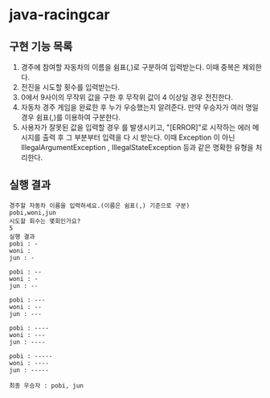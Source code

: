 # java-racingcar

## 구현 기능 목록
1. 경주에 참여할 자동차의 이름을 쉼표(,)로 구분하여 입력받는다. 이때 중복은 제외한다.
2. 전진을 시도할 횟수를 입력받는다.
3. 0에서 9사이의 무작위 값을 구한 후 무작위 값이 4 이상일 경우 전진한다.
4. 자동차 경주 게임을 완료한 후 누가 우승했는지 알려준다. 만약 우승자가 여러 명일 경우 쉼표(,)를 이용하여 구분한다.
5. 사용자가 잘못된 값을 입력할 경우 를 발생시키고, "[ERROR]"로 시작하는 에러 메시지를 출력 후 그 부분부터 입력을 다
   시 받는다. 이때 Exception 이 아닌 IllegalArgumentException , IllegalStateException 등과 같은 명확한 유형을 처리한다.

## 실행 결과
```
경주할 자동차 이름을 입력하세요.(이름은 쉼표(,) 기준으로 구분)
pobi,woni,jun
시도할 회수는 몇회인가요?
5
실행 결과
pobi : -
woni :
jun : -

pobi : --
woni : -
jun : --

pobi : ---
woni : --
jun : ---

pobi : ----
woni : ---
jun : ----

pobi : -----
woni : ----
jun : -----

최종 우승자 : pobi, jun
```